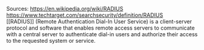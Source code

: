 Sources:
https://en.wikipedia.org/wiki/RADIUS
https://www.techtarget.com/searchsecurity/definition/RADIUS
\
[[RADIUS]] (Remote Authentication Dial-In User Service) is a client-server protocol and software that enables remote access servers to communicate with a central server to authenticate dial-in users and authorize their access to the requested system or service.
